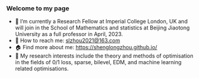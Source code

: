 ### Welcome to my page 
<!--<p align="left"> <img src="https://komarev.com/ghpvc/?username=GITHUB-USERNAME&label=Profile%20views&color=ce9927&style=flat" alt="GITHUB-USERNAME" /> </p>-->
 
- 🔭 I’m currently a Research Fellow at Imperial College London, UK and will join in the School of Mathematics and statistics at Beijing Jiaotong University as a full professor in April, 2023.
- :email: How to reach me: slzhou2021@163.com
- :house: Find more about me: https://shenglongzhou.github.io/
- 🌱 My research interests include the theory and methods of optimisation in the fields of 0/1 loss, sparse, bilevel, EDM, and machine learning related optimisations.


<!--
- 😄 Pronouns: ...
- ⚡ Fun fact: ...
- 👯 I’m looking to collaborate on ...
- 🤔 I’m looking for help with ...
- 💬 Ask me about ...
-->


